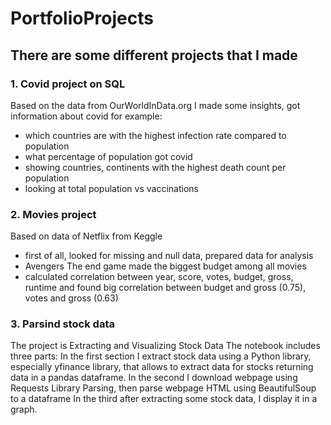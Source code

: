 # PortfolioProjects

## There are some different projects that I made
### 1. Covid project on SQL

Based on the data from OurWorldInData.org I made some insights, got information about covid 
for example:
- which countries are with the highest infection rate compared to population
- what percentage of population got covid
- showing countries, continents with the highest death count per population
- looking at total population vs vaccinations


### 2. Movies project

Based on data of Netflix from Keggle 
- first of all, looked for missing and null data, prepared data for analysis
- Avengers The end game made the biggest budget among all movies
- calculated correlation between year, score, votes, budget, gross, runtime and found big correlation between  budget and gross (0.75), votes and gross (0.63)

### 3. Parsind stock data

The project is Extracting and Visualizing Stock Data
The notebook includes three parts:
In the first section I extract stock data using a Python library, especially yfinance library, that allows to extract data for stocks returning data in a pandas dataframe.
In the second I download webpage using Requests Library Parsing, then parse webpage HTML using BeautifulSoup to a dataframe
In the third after extracting some stock data, I  display it in a graph.
